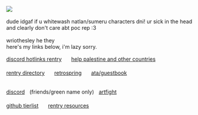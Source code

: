 ![](https://komarev.com/ghpvc/?username=WRlOTHESLEY)
<br><br>
 dude idgaf if u whitewash natlan/sumeru characters dni! ur sick in the head and clearly don't care abt poc rep :3 
<br> <br>
wriothesley he they <br> here's my links below, i'm lazy sorry.
 
[discord hotlinks rentry](https://rentry.co/discordhotlinks)ㅤㅤ[help palestine and other countries](https://arab.org/click-to-help/)
<br><br>
[rentry directory](https://rentry.co/-WRlOLETTE)ㅤㅤ[retrospring](https://retrospring.net/@WRlOTHESLEY)ㅤㅤ[ata/guestbook](https://wriothesIey.atabook.org)
<br><br>

[discord](https://discord.com/users/664277846390210591)ㅤ(friends/green name only)ㅤ[artfight](https://artfight.net/~judiciaries)
<br><br>
[github tierlist](https://rentry.co/github-tierlist)ㅤㅤ[rentry resources](https://rentry.co/ulzzang)
